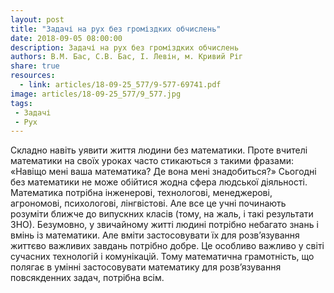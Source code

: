 ```yaml
---
layout: post
title: "Задачі на рух без громіздких обчислень"
date: 2018-09-05 08:00:00
description: Задачі на рух без громіздких обчислень
authors: В.М. Бас, С.В. Бас, І. Левін, м. Кривий Ріг
share: true
resources:
  - link: articles/18-09-25_577/9-577-69741.pdf
image: articles/18-09-25_577/9_577.jpg
tags:
 - Задачі
 - Рух
---
```


Складно навіть уявити життя людини без математики. Проте вчителі математики на своїх уроках часто стикаються з такими фразами: «Навіщо мені ваша математика? Де вона мені знадобиться?» Сьогодні без математики не може обійтися жодна сфера людської діяльності. Математика потрібна інженерові, технологові, менеджерові, агрономові, психологові, лінгвістові. Але все це учні починають розуміти ближче до випускних класів (тому, на жаль, і такі результати ЗНО). Безумовно, у звичайному житті людині потрібно небагато знань і вмінь із математики. Але вміти застосовувати їх для розв’язування життєво важливих завдань потрібно добре. Це особливо важливо у світі сучасних технологій і комунікацій. Тому математична грамотність, що полягає в умінні застосовувати математику для розв’язування повсякденних задач, потрібна всім.
